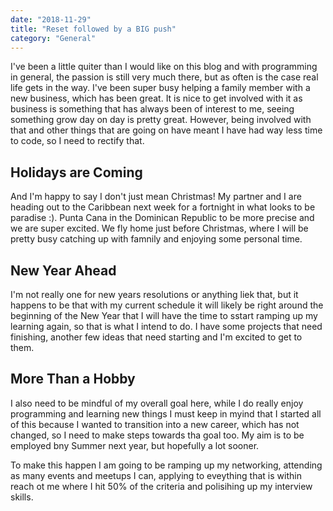 ```yaml
---
date: "2018-11-29"
title: "Reset followed by a BIG push"
category: "General"
---
```

 I've been a little quiter than I would like on this blog and with programming in general, the passion is still very much there, but as often is the case real life gets in the way. I've been super busy helping a family member with a new business, which has been great. It is nice to get involved with it as business is something that has always been of interest to me, seeing something grow day on day is pretty great. However, being involved with that and other things that are going on have meant I have had way less time to code, so I need to rectify that. 
 
 ## Holidays are Coming
 
 And I'm happy to say I don't just mean Christmas! My partner and I are heading out to the Caribbean next week for a fortnight in what looks to be paradise :). Punta Cana in the Dominican Republic to be more precise and we are super excited. We fly home just before Christmas, where I will be pretty busy catching up with famnily and enjoying some personal time.
 
## New Year Ahead

I'm not really one for new years resolutions or anything liek that, but it happens to be that with my current schedule it will likely be right around the beginning of the New Year that I will have the time to sstart ramping up my learning again, so that is what I intend to do. I have some projects that need finishing, another few ideas that need starting and I'm excited to get to them.

## More Than a Hobby

I also need to be mindful of my overall goal here, while I do really enjoy programming and learning new things I must keep in myind that I started all of this because I wanted to transition into a new career, which has not changed, so I need to make steps towards tha goal too. My aim is to be employed bny Summer next year, but hopefully a lot sooner.

To make this happen I am going to be ramping up my networking, attending as many events and meetups I can, applying to eveything that is within reach ot me where I hit 50% of the criteria and polisihing up my interview skills. 
